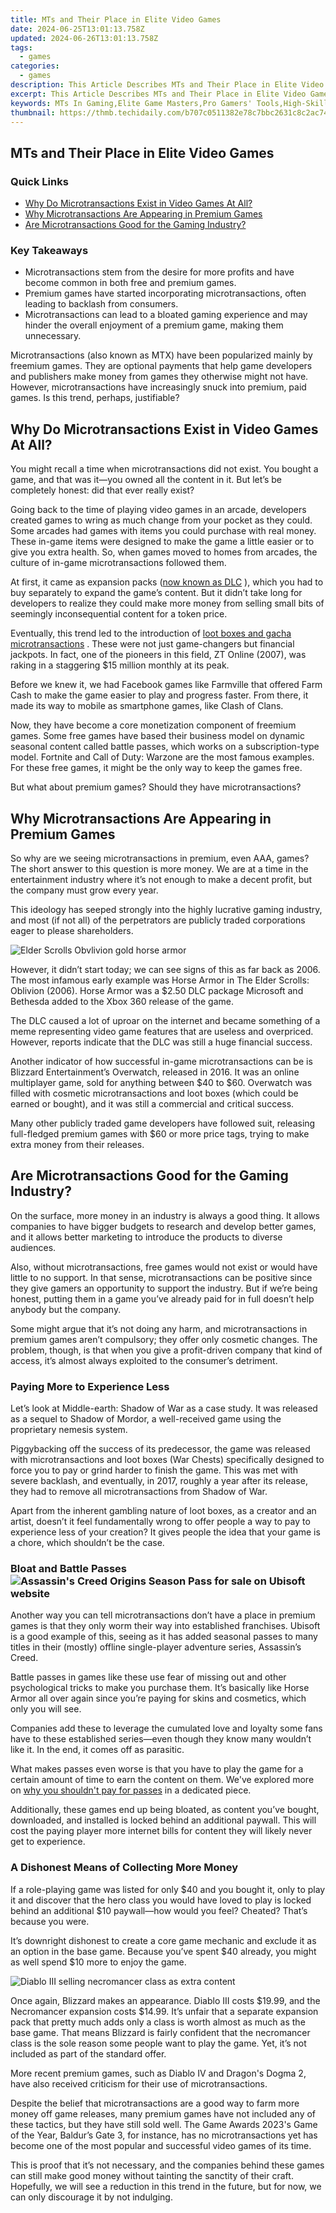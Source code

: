 ```yaml
---
title: MTs and Their Place in Elite Video Games
date: 2024-06-25T13:01:13.758Z
updated: 2024-06-26T13:01:13.758Z
tags:
  - games
categories:
  - games
description: This Article Describes MTs and Their Place in Elite Video Games
excerpt: This Article Describes MTs and Their Place in Elite Video Games
keywords: MTs In Gaming,Elite Game Masters,Pro Gamers' Tools,High-Skill Gaming,Top E-Sports Titles,Elite Video Games Mastery,Advanced Gaming Systems
thumbnail: https://thmb.techidaily.com/b707c0511382e78c7bbc2631c8c2ac749bfdb8b7dcef137c48ff3983d7a66e67.jpg
---
```


## MTs and Their Place in Elite Video Games

### Quick Links

* [Why Do Microtransactions Exist in Video Games At All?](#why-do-microtransactions-exist-in-video-games-at-all)
* [Why Microtransactions Are Appearing in Premium Games](#why-microtransactions-are-appearing-in-premium-games)
* [Are Microtransactions Good for the Gaming Industry?](#are-microtransactions-good-for-the-gaming-industry)

### Key Takeaways

* Microtransactions stem from the desire for more profits and have become common in both free and premium games.
* Premium games have started incorporating microtransactions, often leading to backlash from consumers.
* Microtransactions can lead to a bloated gaming experience and may hinder the overall enjoyment of a premium game, making them unnecessary.

 Microtransactions (also known as MTX) have been popularized mainly by freemium games. They are optional payments that help game developers and publishers make money from games they otherwise might not have. However, microtransactions have increasingly snuck into premium, paid games. Is this trend, perhaps, justifiable?

## Why Do Microtransactions Exist in Video Games At All?

 You might recall a time when microtransactions did not exist. You bought a game, and that was it—you owned all the content in it. But let’s be completely honest: did that ever really exist?

 Going back to the time of playing video games in an arcade, developers created games to wring as much change from your pocket as they could. Some arcades had games with items you could purchase with real money. These in-game items were designed to make the game a little easier or to give you extra health. So, when games moved to homes from arcades, the culture of in-game microtransactions followed them.

 At first, it came as expansion packs ([now known as DLC](https://www.makeuseof.com/dlc-video-games/) ), which you had to buy separately to expand the game’s content. But it didn’t take long for developers to realize they could make more money from selling small bits of seemingly inconsequential content for a token price.

 Eventually, this trend led to the introduction of [loot boxes and gacha microtransactions](https://www.makeuseof.com/are-loot-boxes-in-video-games-a-form-of-gambling-should-you-avoid-them/) . These were not just game-changers but financial jackpots. In fact, one of the pioneers in this field, ZT Online (2007), was raking in a staggering $15 million monthly at its peak.

 Before we knew it, we had Facebook games like Farmville that offered Farm Cash to make the game easier to play and progress faster. From there, it made its way to mobile as smartphone games, like Clash of Clans.

 Now, they have become a core monetization component of freemium games. Some free games have based their business model on dynamic seasonal content called battle passes, which works on a subscription-type model. Fortnite and Call of Duty: Warzone are the most famous examples. For these free games, it might be the only way to keep the games free.

But what about premium games? Should they have microtransactions?

## Why Microtransactions Are Appearing in Premium Games

 So why are we seeing microtransactions in premium, even AAA, games? The short answer to this question is more money. We are at a time in the entertainment industry where it’s not enough to make a decent profit, but the company must grow every year.

 This ideology has seeped strongly into the highly lucrative gaming industry, and most (if not all) of the perpetrators are publicly traded corporations eager to please shareholders.

![Elder Scrolls Obvlivion gold horse armor](https://static1.makeuseofimages.com/wordpress/wp-content/uploads/2024/05/elder-scrolls-obvlivion-gold-horse-armor.png)

 However, it didn’t start today; we can see signs of this as far back as 2006\. The most infamous early example was Horse Armor in The Elder Scrolls: Oblivion (2006). Horse Armor was a $2.50 DLC package Microsoft and Bethesda added to the Xbox 360 release of the game.

 The DLC caused a lot of uproar on the internet and became something of a meme representing video game features that are useless and overpriced. However, reports indicate that the DLC was still a huge financial success.

 Another indicator of how successful in-game microtransactions can be is Blizzard Entertainment’s Overwatch, released in 2016\. It was an online multiplayer game, sold for anything between $40 to $60\. Overwatch was filled with cosmetic microtransactions and loot boxes (which could be earned or bought), and it was still a commercial and critical success.

 Many other publicly traded game developers have followed suit, releasing full-fledged premium games with $60 or more price tags, trying to make extra money from their releases.

## Are Microtransactions Good for the Gaming Industry?

 On the surface, more money in an industry is always a good thing. It allows companies to have bigger budgets to research and develop better games, and it allows better marketing to introduce the products to diverse audiences.

 Also, without microtransactions, free games would not exist or would have little to no support. In that sense, microtransactions can be positive since they give gamers an opportunity to support the industry. But if we’re being honest, putting them in a game you’ve already paid for in full doesn’t help anybody but the company.

 Some might argue that it’s not doing any harm, and microtransactions in premium games aren’t compulsory; they offer only cosmetic changes. The problem, though, is that when you give a profit-driven company that kind of access, it’s almost always exploited to the consumer’s detriment.

### Paying More to Experience Less

 Let’s look at Middle-earth: Shadow of War as a case study. It was released as a sequel to Shadow of Mordor, a well-received game using the proprietary nemesis system.

 Piggybacking off the success of its predecessor, the game was released with microtransactions and loot boxes (War Chests) specifically designed to force you to pay or grind harder to finish the game. This was met with severe backlash, and eventually, in 2017, roughly a year after its release, they had to remove all microtransactions from Shadow of War.

 Apart from the inherent gambling nature of loot boxes, as a creator and an artist, doesn’t it feel fundamentally wrong to offer people a way to pay to experience less of your creation? It gives people the idea that your game is a chore, which shouldn’t be the case.

### Bloat and Battle Passes ![Assassin's Creed Origins Season Pass for sale on Ubisoft website](https://static1.makeuseofimages.com/wordpress/wp-content/uploads/2024/05/assassin-s-creed-origins-season-pass-for-sale-on-ubisoft-website.png)

 Another way you can tell microtransactions don’t have a place in premium games is that they only worm their way into established franchises. Ubisoft is a good example of this, seeing as it has added seasonal passes to many titles in their (mostly) offline single-player adventure series, Assassin’s Creed.

 Battle passes in games like these use fear of missing out and other psychological tricks to make you purchase them. It’s basically like Horse Armor all over again since you’re paying for skins and cosmetics, which only you will see.

 Companies add these to leverage the cumulated love and loyalty some fans have to these established series—even though they know many wouldn’t like it. In the end, it comes off as parasitic.

 What makes passes even worse is that you have to play the game for a certain amount of time to earn the content on them. We've explored more on [why you shouldn't pay for passes](https://www.makeuseof.com/why-you-shouldnt-pay-for-season-passes-or-dlc/) in a dedicated piece.

 Additionally, these games end up being bloated, as content you’ve bought, downloaded, and installed is locked behind an additional paywall. This will cost the paying player more internet bills for content they will likely never get to experience.

### A Dishonest Means of Collecting More Money

 If a role-playing game was listed for only $40 and you bought it, only to play it and discover that the hero class you would have loved to play is locked behind an additional $10 paywall—how would you feel? Cheated? That’s because you were.

 It’s downright dishonest to create a core game mechanic and exclude it as an option in the base game. Because you’ve spent $40 already, you might as well spend $10 more to enjoy the game.

![Diablo III selling necromancer class as extra content](https://static1.makeuseofimages.com/wordpress/wp-content/uploads/2024/05/diablo-iii-selling-necromancer-class-as-extra-content.png)

 Once again, Blizzard makes an appearance. Diablo III costs $19.99, and the Necromancer expansion costs $14.99\. It’s unfair that a separate expansion pack that pretty much adds only a class is worth almost as much as the base game. That means Blizzard is fairly confident that the necromancer class is the sole reason some people want to play the game. Yet, it’s not included as part of the standard offer.

 More recent premium games, such as Diablo IV and Dragon's Dogma 2, have also received criticism for their use of microtransactions.

 Despite the belief that microtransactions are a good way to farm more money off game releases, many premium games have not included any of these tactics, but they have still sold well. The Game Awards 2023's Game of the Year, Baldur’s Gate 3, for instance, has no microtransactions yet has become one of the most popular and successful video games of its time.

 This is proof that it’s not necessary, and the companies behind these games can still make good money without tainting the sanctity of their craft. Hopefully, we will see a reduction in this trend in the future, but for now, we can only discourage it by not indulging.


<ins class="adsbygoogle"
     style="display:block"
     data-ad-format="autorelaxed"
     data-ad-client="ca-pub-7571918770474297"
     data-ad-slot="1223367746"></ins>



<ins class="adsbygoogle"
     style="display:block"
     data-ad-client="ca-pub-7571918770474297"
     data-ad-slot="8358498916"
     data-ad-format="auto"
     data-full-width-responsive="true"></ins>


